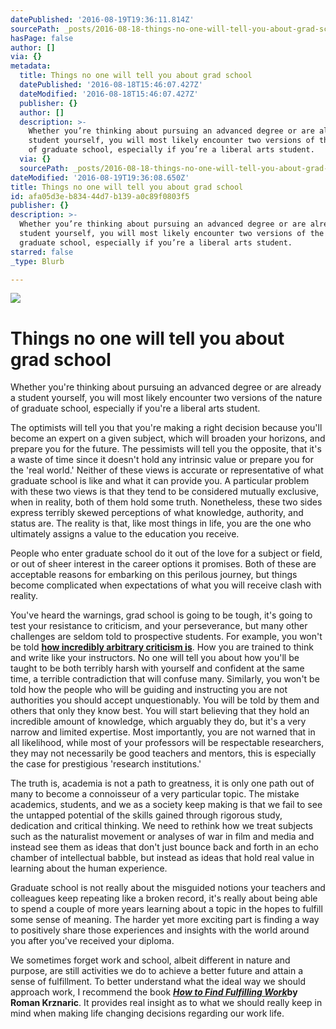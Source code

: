 ```yaml
---
datePublished: '2016-08-19T19:36:11.814Z'
sourcePath: _posts/2016-08-18-things-no-one-will-tell-you-about-grad-school.md
hasPage: false
author: []
via: {}
metadata:
  title: Things no one will tell you about grad school
  datePublished: '2016-08-18T15:46:07.427Z'
  dateModified: '2016-08-18T15:46:07.427Z'
  publisher: {}
  author: []
  description: >-
    Whether you’re thinking about pursuing an advanced degree or are already a
    student yourself, you will most likely encounter two versions of the nature
    of graduate school, especially if you’re a liberal arts student.
  via: {}
  sourcePath: _posts/2016-08-18-things-no-one-will-tell-you-about-grad-school.md
dateModified: '2016-08-19T19:36:08.650Z'
title: Things no one will tell you about grad school
id: afa05d3e-b834-44d7-b139-a0c89f0803f5
publisher: {}
description: >-
  Whether you’re thinking about pursuing an advanced degree or are already a
  student yourself, you will most likely encounter two versions of the nature of
  graduate school, especially if you’re a liberal arts student.
starred: false
_type: Blurb

---
```

![](https://the-grid-user-content.s3-us-west-2.amazonaws.com/6edd01fc-44ad-4c19-9721-ad0ac3f1b400.gif)

# **Things no one will tell you about grad school**

Whether you're thinking about pursuing an advanced degree or are already a student yourself, you will most likely encounter two versions of the nature of graduate school, especially if you're a liberal arts student.

The optimists will tell you that you're making a right decision because you'll become an expert on a given subject, which will broaden your horizons, and prepare you for the future. The pessimists will tell you the opposite, that it's a waste of time since it doesn't hold any intrinsic value or prepare you for the 'real world.' Neither of these views is accurate or representative of what graduate school is like and what it can provide you. A particular problem with these two views is that they tend to be considered mutually exclusive, when in reality, both of them hold some truth. Nonetheless, these two sides express terribly skewed perceptions of what knowledge, authority, and status are. The reality is that, like most things in life, you are the one who ultimately assigns a value to the education you receive.

People who enter graduate school do it out of the love for a subject or field, or out of sheer interest in the career options it promises. Both of these are acceptable reasons for embarking on this perilous journey, but things become complicated when expectations of what you will receive clash with reality.

You've heard the warnings, grad school is going to be tough, it's going to test your resistance to criticism, and your perseverance, but many other challenges are seldom told to prospective students. For example, you won't be told **[how incredibly arbitrary criticism is][0]**. How you are trained to think and write like your instructors. No one will tell you about how you'll be taught to be both terribly harsh with yourself and confident at the same time, a terrible contradiction that will confuse many. Similarly, you won't be told how the people who will be guiding and instructing you are not authorities you should accept unquestionably. You will be told by them and others that only they know best. You will start believing that they hold an incredible amount of knowledge, which arguably they do, but it's a very narrow and limited expertise. Most importantly, you are not warned that in all likelihood, while most of your professors will be respectable researchers, they may not necessarily be good teachers and mentors, this is especially the case for prestigious 'research institutions.'

The truth is, academia is not a path to greatness, it is only one path out of many to become a connoisseur of a very particular topic. The mistake academics, students, and we as a society keep making is that we fail to see the untapped potential of the skills gained through rigorous study, dedication and critical thinking. We need to rethink how we treat subjects such as the naturalist movement or analyses of war in film and media and instead see them as ideas that don't just bounce back and forth in an echo chamber of intellectual babble, but instead as ideas that hold real value in learning about the human experience.

Graduate school is not really about the misguided notions your teachers and colleagues keep repeating like a broken record, it's really about being able to spend a couple of more years learning about a topic in the hopes to fulfill some sense of meaning. The harder yet more exciting part is finding a way to positively share those experiences and insights with the world around you after you've received your diploma.

We sometimes forget work and school, albeit different in nature and purpose, are still activities we do to achieve a better future and attain a sense of fulfillment. To better understand what the ideal way we should approach work, I recommend the book _**[How to Find Fulfilling Work][1]**_**by Roman Krznaric**. It provides real insight as to what we should really keep in mind when making life changing decisions regarding our work life.

[0]: http://t.umblr.com/redirect?z=http%3A%2F%2Fphdcomics.com%2Fcomics%2Farchive.php%3Fcomicid%3D1877&t=ZDFjNDkwYzA1ODhmZWZlY2QxM2RlZmY1M2I3N2ZjZTFkYWEwNDU3MCx3dTEzejNQTA%3D%3D
[1]: http://t.umblr.com/redirect?z=https%3A%2F%2Fwww.amazon.com%2Fgp%2Fproduct%2F1447202287%2Fref%3Das_li_tl%3Fie%3DUTF8%26camp%3D1789%26creative%3D9325%26creativeASIN%3D1447202287%26linkCode%3Das2%26tag%3Dericsantiagop-20%26linkId%3D3560fc8ef96499658d1f66f73491a6b0&t=YzVjNTYyZmQ1ZTgxMzFkODM5OTcyMzFjOTBlN2ExZGM4YmJmMzIxNCx3dTEzejNQTA%3D%3D